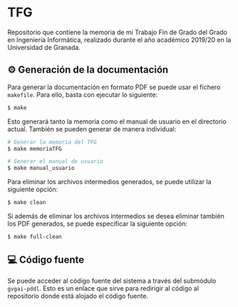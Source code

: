 # TFG
Repositorio que contiene la memoria de mi Trabajo Fin de Grado del Grado en Ingeniería Informática,
realizado durante el año académico 2019/20 en la Universidad de Granada.

## :gear: Generación de la documentación

Para generar la documentación en formato PDF se puede usar el fichero `makefile`. Para ello, basta
con ejecutar lo siguiente:

```sh
$ make
```

Esto generará tanto la memoria como el manual de usuario en el directorio actual. También
se pueden generar de manera individual:

```sh
# Generar la memoria del TFG
$ make memoriaTFG

# Generar el manual de usuario
$ make manual_usuario
```

Para eliminar los archivos intermedios generados, se puede utilizar la siguiente opción:

```sh
$ make clean
```

Si además de eliminar los archivos intermedios se desea eliminar también los PDF generados,
se puede especificar la siguiente opción:

```sh
$ make full-clean
```

## :computer: Código fuente

Se puede acceder al código fuente del sistema a través del submódulo `gvgai-pddl`. Esto es un enlace
que sirve para redirigir al código al repositorio donde está alojado el código fuente.

